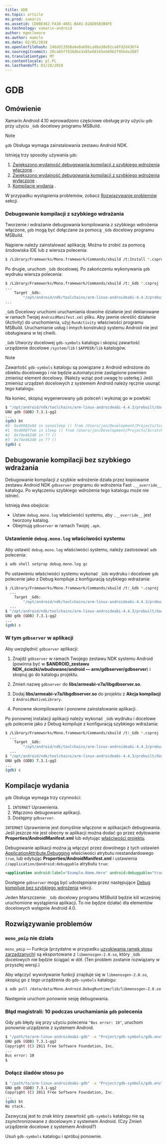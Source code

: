 ```yaml
---
title: GDB
ms.topic: article
ms.prod: xamarin
ms.assetid: CD0BE462-FA38-4881-B481-82AD05B3B8FE
ms.technology: xamarin-android
author: mgmclemore
ms.author: mamcle
ms.date: 02/05/2018
ms.openlocfilehash: 246dd135b8a6e8a60bca9ba38e91ca8fd2d43674
ms.sourcegitcommit: 20ca85ff638dbe3a85e601b5eb09b2f95bda2807
ms.translationtype: MT
ms.contentlocale: pl-PL
ms.lasthandoff: 03/28/2018
---
```

# <a name="gdb"></a>GDB

## <a name="overview"></a>Omówienie

Xamarin.Android 4.10 wprowadzono częściowe obsługę przy użyciu `gdb` przy użyciu `_Gdb` docelowy programu MSBuild. 

> [!NOTE]
> `gdb` Obsługa wymaga zainstalowania zestawu Android NDK.

Istnieją trzy sposoby używania `gdb`:

1.  [Zwiększono wydajność debugowania kompilacji z szybkiego wdrożenia włączone](#Debug_Builds_with_Fast_Deployment) .
1.  [Zwiększono wydajność debugowania kompilacji z szybkiego wdrożenia wyłączone](#Debug_Builds_without_Fast_Deployment) .
1.  [Kompilacje wydania](#Release_Builds) .


W przypadku wystąpienia problemów, zobacz [Rozwiązywanie problemów](#Troubleshooting) sekcji.

<a name="Debug_Builds_with_Fast_Deployment" />

### <a name="debug-builds-with-fast-deployment"></a>Debugowanie kompilacji z szybkiego wdrażania

Tworzenie i wdrażanie debugowania kompilowania z szybkiego wdrożenia włączone, `gdb` mogą być dołączane za pomocą `_Gdb` docelowy programu MSBuild.

Najpierw należy zainstalować aplikację. Można to zrobić za pomocą środowiska IDE lub z wiersza polecenia:

```bash
$ /Library/Frameworks/Mono.framework/Commands/xbuild /t:Install *.csproj
```

Po drugie, uruchom `_Gdb` docelowej. Po zakończeniu wykonywania `gdb` wydruku wiersza polecenia:

```bash
$ /Library/Frameworks/Mono.framework/Commands/xbuild /t:_Gdb *.csproj
...
    Target _Gdb:
        "/opt/android/ndk/toolchains/arm-linux-androideabi-4.4.3/prebuilt/darwin-x86/bin/arm-linux-androideabi-gdb" -x "/Users/jon/Development/Projects/Scratch.HelloXamarin20//gdb-symbols/gdb.env"
...
```

`_Gdb` Docelowy uruchomi uruchamiania dowolne działanie jest deklarowane w ramach Twojej `AndroidManifest.xml` pliku. Aby jawnie określić działanie (Activity) do uruchomienia, użyj `RunActivity` właściwości programu MSBuild. Uruchamianie usług i innych konstrukcji systemu Android nie jest obsługiwana w tej chwili.

`_Gdb` Utworzy docelowej `gdb-symbols` katalogu i skopiuj zawartość urządzenie docelowe `/system/lib` i `$APPDIR/lib` katalogów.


> [!NOTE]
> Zawartość `gdb-symbols` katalogu są powiązane z Android wdrożone do obiektu docelowego i nie będzie automatycznie zastąpione powinien zmienisz element docelowy. (Należy wziąć pod uwagę to usterkę.) Jeśli zmienisz urządzeń docelowych z systemem Android należy ręcznie usunąć tego katalogu.

Na koniec, skopiuj wygenerowany `gdb` poleceń i wykonaj go w powłoki:

```bash
$ "/opt/android/ndk/toolchains/arm-linux-androideabi-4.4.3/prebuilt/darwin-x86/bin/arm-linux-androideabi-gdb" -x "/Users/jon/Development/Projects/Scratch.HelloXamarin20//gdb-symbols/gdb.env"
GNU gdb (GDB) 7.3.1-gg2
...
(gdb) bt
#0  0x40082e84 in nanosleep () from /Users/jon/Development/Projects/Scratch.HelloXamarin20/gdb-symbols/libc.so
#1  0x4008ffe6 in sleep () from /Users/jon/Development/Projects/Scratch.HelloXamarin20/gdb-symbols/libc.so
#2  0x74e46240 in ?? ()
#3  0x74e46240 in ?? ()
(gdb) c
```

<a name="Debug_Builds_without_Fast_Deployment" />

## <a name="debug-builds-without-fast-deployment"></a>Debugowanie kompilacji bez szybkiego wdrażania

Debugowanie kompilacji *z* szybkie wdrożenie działa przez kopiowanie zestawu Android NDK `gdbserver` programu do wdrożenia Fast `.__override__` katalogu. Po wyłączeniu szybkiego wdrożenia tego katalogu może nie istnieć.

Istnieją dwa obejścia:

-   Ustaw `debug.mono.log` właściwości systemu, aby `.__override__` jest tworzony katalog.
-   Obejmują `gdbserver` w ramach Twojej `.apk`.

### <a name="setting-the-debugmonolog-system-property"></a>Ustawienie `debug.mono.log` właściwości systemu

Aby ustawić `debug.mono.log` właściwości systemu, należy zastosować `adb` polecenia:

```bash
$ adb shell setprop debug.mono.log gc
```

Po ustawieniu właściwości systemu wykonać `_Gdb` wydruku i docelowe `gdb` polecenie jako z Debug kompiluje z konfiguracją szybkiego wdrażania:

```bash
$ /Library/Frameworks/Mono.framework/Commands/xbuild /t:_Gdb *.csproj
  ...
    Target _Gdb:
        "/opt/android/ndk/toolchains/arm-linux-androideabi-4.4.3/prebuilt/darwin-x86/bin/arm-linux-androideabi-gdb" -x "/Users/jon/Development/Projects/Scratch.HelloXamarin20//gdb-symbols/gdb.env"
  ...
$ "/opt/android/ndk/toolchains/arm-linux-androideabi-4.4.3/prebuilt/darwin-x86/bin/arm-linux-androideabi-gdb" -x "/Users/jon/Development/Projects/Scratch.HelloXamarin20//gdb-symbols/gdb.env"
GNU gdb (GDB) 7.3.1-gg2
...
(gdb) c
```


### <a name="including-gdbserver-in-your-app"></a>W tym `gdbserver` w aplikacji

Aby uwzględnić `gdbserver` aplikacji:

1. Znajdź `gdbserver` w ramach Twojego zestawu NDK systemu Android (powinna być w **$ANDROID\_zestawu NDK\_ścieżki/wbudowane/android — arm/gdbserver/gdbserver**) i skopiuj go do katalogu projektu.

2. Zmień nazwę `gdbserver` do **libs/armeabi-v7a/libgdbserver.so**.

3. Dodaj **libs/armeabi-v7a/libgdbserver.so** do projektu z **Akcja kompilacji** z `AndroidNativeLibrary`.

4. Ponowne skompilowanie i ponowne zainstalowanie aplikacji.

Po ponownej instalacji aplikacji należy wykonać `_Gdb` wydruku i docelowe `gdb` polecenie jako z Debug kompiluje z konfiguracją szybkiego wdrażania:

```bash
$ /Library/Frameworks/Mono.framework/Commands/xbuild /t:_Gdb *.csproj
  ...
    Target _Gdb:
        "/opt/android/ndk/toolchains/arm-linux-androideabi-4.4.3/prebuilt/darwin-x86/bin/arm-linux-androideabi-gdb" -x "/Users/jon/Development/Projects/Scratch.HelloXamarin20//gdb-symbols/gdb.env"
  ...
$ "/opt/android/ndk/toolchains/arm-linux-androideabi-4.4.3/prebuilt/darwin-x86/bin/arm-linux-androideabi-gdb" -x "/Users/jon/Development/Projects/Scratch.HelloXamarin20//gdb-symbols/gdb.env"
GNU gdb (GDB) 7.3.1-gg2
...
(gdb) c
```

<a name="Release_Builds" />

## <a name="release-builds"></a>Kompilacje wydania

`gdb` Obsługa wymaga trzy czynności:

1.  `INTERNET` Uprawnienia.
2.  Włączono debugowanie aplikacji.
3.  Dostępny `gdbserver`.

`INTERNET` Uprawnienie jest domyślnie włączone w aplikacjach debugowania. Jeśli jeszcze nie jest obecny w aplikacji można dodać go przez edytowanie **Properties/AndroidManifest.xml** lub edytując [właściwości projektu](https://developer.xamarin.com/recipes/android/general/projects/add_permissions_to_android_manifest/).

Debugowanie aplikacji można ją włączyć przez dowolnego z tych ustawień [ApplicationAttribute.Debugging](https://developer.xamarin.com/api/property/Android.App.ApplicationAttribute.Debuggable/) właściwości atrybutu niestandardowego `true`, lub edytując **Properties/AndroidManifest.xml** i ustawienia `//application/@android:debuggable` atrybutu `true`:

```xml
<application android:label="Example.Name.Here" android:debuggable="true">
```

Dostępne `gdbserver` mogą być udostępniane przez następujące [Debug kompiluje bez szybkiego wdrożenia](#Debug_Builds_without_Fast_Deployment) sekcji.

Jeden Marszczenie: `_Gdb` docelowy programu MSBuild będzie kill wcześniej uruchomione wystąpienia aplikacji. To nie będzie działać dla elementów docelowych wstępnie Android 4.0.

<a name="Troubleshooting" />

## <a name="troubleshooting"></a>Rozwiązywanie problemów

### <a name="monopmip-doesnt-work"></a>`mono_pmip` nie działa

`mono_pmip` — Funkcja (przydatne w przypadku [uzyskiwania ramek stosu zarządzanych](http://www.mono-project.com/docs/debug+profile/debug/#debugging-with-gdb)) są eksportowane z `libmonosgen-2.0.so`, który `_Gdb` docelowych nie będzie ściągać w dół. (Ten problem zostanie rozwiązany w przyszłej wersji.)

Aby włączyć wywoływanie funkcji znajduje się w `libmonosgen-2.0.so`, skopiuj go z tego urządzenia do `gdb-symbols` katalogu:

```bash
$ adb pull /data/data/Mono.Android.DebugRuntime/lib/libmonosgen-2.0.so Project/gdb-symbols
```

Następnie uruchom ponownie sesję debugowania.

### <a name="bus-error-10-when-running-the-gdb-command"></a>Błąd magistrali: 10 podczas uruchamiania `gdb` polecenia

Gdy `gdb` błędy się przy użyciu polecenia `"Bus error: 10"`, uruchom ponownie urządzenie z systemem Android.

```bash
$ "/path/to/arm-linux-androideabi-gdb" -x "Project/gdb-symbols/gdb.env"
GNU gdb (GDB) 7.3.1-gg2
Copyright (C) 2011 Free Software Foundation, Inc.
...
Bus error: 10
$
```

### <a name="no-stack-trace-after-attach"></a>Dołącz śladów stosu po

```bash
$ "/path/to/arm-linux-androideabi-gdb" -x "Project/gdb-symbols/gdb.env"
GNU gdb (GDB) 7.3.1-gg2
Copyright (C) 2011 Free Software Foundation, Inc.
...
(gdb) bt
No stack.
```

Zazwyczaj jest to znak który zawartość `gdb-symbols` katalogu nie są zsynchronizowane z docelowym z systemem Android. (Czy Zmień urządzenie docelowe z systemem Android?)

Usuń `gdb-symbols` katalogu i spróbuj ponownie.
